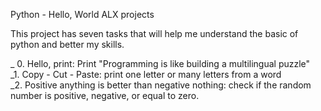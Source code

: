 Python - Hello, World ALX projects

This project has seven tasks that will help me understand the basic of python and better my skills.

_ 0. Hello, print: Print "Programming is like building a multilingual puzzle"<br>
_1. Copy - Cut - Paste: print one letter or many letters from a word<br>
_2. Positive anything is better than negative nothing: check if the random number is positive, negative, or equal to zero.<br>

